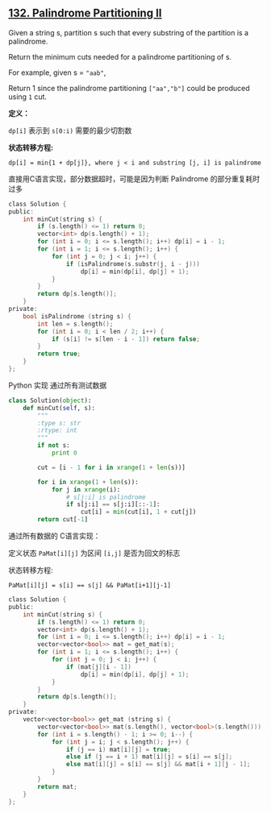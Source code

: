 ## [132. Palindrome Partitioning II](https://leetcode.com/problems/palindrome-partitioning-ii/#/description)

Given a string s, partition s such that every substring of the partition is a palindrome.

Return the minimum cuts needed for a palindrome partitioning of s.

For example, given s = `"aab"`,

Return 1 since the palindrome partitioning `["aa","b"]` could be produced using `1` cut.

**定义：**

`dp[i]` 表示到 `s[0:i)` 需要的最少切割数

**状态转移方程:**

```
dp[i] = min{1 + dp[j]}, where j < i and substring [j, i] is palindrome
```

直接用C语言实现，部分数据超时，可能是因为判断 Palindrome 的部分重复耗时过多

```c
class Solution {
public:
    int minCut(string s) {
        if (s.length() <= 1) return 0;
        vector<int> dp(s.length() + 1);
        for (int i = 0; i <= s.length(); i++) dp[i] = i - 1;
        for (int i = 1; i <= s.length(); i++) {
            for (int j = 0; j < i; j++) {
                if (isPalindrome(s.substr(j, i - j)))
                    dp[i] = min(dp[i], dp[j] + 1);
            }
        }
        return dp[s.length()];
    }
private:
    bool isPalindrome (string s) {
        int len = s.length();
        for (int i = 0; i < len / 2; i++) {
            if (s[i] != s[len - i - 1]) return false;
        }
        return true;
    }
};
```

Python 实现 通过所有测试数据

```python
class Solution(object):
    def minCut(self, s):
        """
        :type s: str
        :rtype: int
        """
        if not s:
            print 0

        cut = [i - 1 for i in xrange(1 + len(s))]

        for i in xrange(1 + len(s)):
            for j in xrange(i):
                # s[j:i] is palindrome
                if s[j:i] == s[j:i][::-1]:
                    cut[i] = min(cut[i], 1 + cut[j])
        return cut[-1]
```

通过所有数据的 C语言实现：

定义状态  `PaMat[i][j]` 为区间 `[i,j]` 是否为回文的标志

状态转移方程:

```
PaMat[i][j] = s[i] == s[j] && PaMat[i+1][j-1]
```

```c
class Solution {
public:
    int minCut(string s) {
        if (s.length() <= 1) return 0;
        vector<int> dp(s.length() + 1);
        for (int i = 0; i <= s.length(); i++) dp[i] = i - 1;
        vector<vector<bool>> mat = get_mat(s);
        for (int i = 1; i <= s.length(); i++) {
            for (int j = 0; j < i; j++) {
                if (mat[j][i - 1])
                    dp[i] = min(dp[i], dp[j] + 1);
            }
        }
        return dp[s.length()];
    }
private:
    vector<vector<bool>> get_mat (string s) {
        vector<vector<bool>> mat(s.length(), vector<bool>(s.length()));
        for (int i = s.length() - 1; i >= 0; i--) {
            for (int j = i; j < s.length(); j++) {
                if (j == i) mat[i][j] = true;
                else if (j == i + 1) mat[i][j] = s[i] == s[j];
                else mat[i][j] = s[i] == s[j] && mat[i + 1][j - 1];
            }
        }
        return mat;
    }
};
```